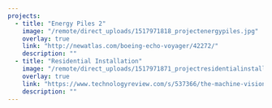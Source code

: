 ```yaml
---
projects:
  - title: "Energy Piles 2"
    image: "/remote/direct_uploads/1517971818_projectenergypiles.jpg"
    overlay: true
    link: "http://newatlas.com/boeing-echo-voyager/42272/"
    description: ""
  - title: "Residential Installation"
    image: "/remote/direct_uploads/1517971871_projectresidentialinstallation.jpg"
    overlay: true
    link: "https://www.technologyreview.com/s/537366/the-machine-vision-algorithm-beating-art-historians-at-their-own-game/"
    description: ""
---
```

